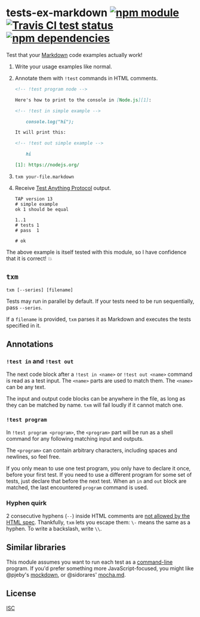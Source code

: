 # tests-ex-markdown [![npm module](https://img.shields.io/npm/v/tests-ex-markdown.svg?style=flat-square)][1] [![Travis CI test status](https://img.shields.io/travis/anko/tests-ex-markdown.svg?style=flat-square)][2] [![npm dependencies](https://img.shields.io/david/anko/tests-ex-markdown.svg?style=flat-square)][3]

Test that your [Markdown][markdown] code examples actually work!

 1. Write your usage examples like normal.

 2. Annotate them with `!test` commands in HTML comments.

    <!-- !test program ./index.ls -->

    <!-- !test in simple -->

    ```md
    <!-- !test program node -->

    Here's how to print to the console in [Node.js][1]:

    <!-- !test in simple example -->

        console.log("hi");

    It will print this:

    <!-- !test out simple example -->

        hi

    [1]: https://nodejs.org/
    ```

 3. ```
    txm your-file.markdown
    ```

 4. Receive [Test Anything Protocol][tap-spec] output.

    <!-- !test out simple -->

    ```
    TAP version 13
    # simple example
    ok 1 should be equal

    1..1
    # tests 1
    # pass  1

    # ok

    ```

The above example is itself tested with this module, so I have confidence that
it is correct! :boom:

## `txm`

    txm [--series] [filename]

Tests may run in parallel by default.  If your tests need to be run
sequentially, pass `--series`.

If a `filename` is provided, `txm` parses it as Markdown and executes the tests
specified in it.

## Annotations

### `!test in` and `!test out`

The next code block after a `!test in <name>` or `!test out <name>` command is
read as a test input.  The `<name>` parts are used to match them.  The `<name>`
can be any text.

The input and output code blocks can be anywhere in the file, as long as they
can be matched by name.  `txm` will fail loudly if it cannot match one.

### `!test program`

In `!test program <program>`, the `<program>` part will be run as a shell
command for any following matching input and outputs.

The `<program>` can contain arbitrary characters, including spaces and
newlines, so feel free.

If you only mean to use one test program, you only have to declare it once,
before your first test.  If you need to use a different program for some set of
tests, just declare that before the next test.  When an `in` and `out` block
are matched, the last encountered `program` command is used.

### Hyphen quirk

2 consecutive hyphens (`--`) inside HTML comments are [not allowed by the HTML
spec][html-comments-spec].  Thankfully, `txm` lets you escape them: `\-` means
the same as a hyphen.  To write a backslash, write `\\`.

## Similar libraries

This module assumes you want to run each test as a [command-line][shell] program.
If you'd prefer something more JavaScript-focused, you might like @pjeby's
[mockdown][mockdown], or @sidorares' [mocha.md][mochamd].

## License

[ISC](LICENSE)

[1]: https://www.npmjs.com/package/tests-ex-markdown
[2]: https://travis-ci.org/anko/tests-ex-markdown
[3]: https://david-dm.org/anko/tests-ex-markdown
[markdown]: http://daringfireball.net/projects/markdown/syntax
[tap-spec]: https://testanything.org/tap-version-13-specification.html
[html-comments-spec]: http://www.w3.org/TR/REC-xml/#sec-comments
[shell]: https://en.wikipedia.org/wiki/Shell_(computing)
[mockdown]: https://github.com/pjeby/mockdown
[mochamd]: https://github.com/sidorares/mocha.md
